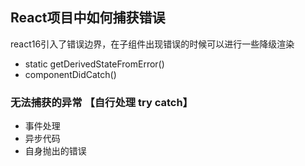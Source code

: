 ## React项目中如何捕获错误

react16引入了错误边界，在子组件出现错误的时候可以进行一些降级渲染
+ static  getDerivedStateFromError()
+ componentDidCatch() 


### 无法捕获的异常 【自行处理 try catch】
+ 事件处理
+ 异步代码
+ 自身抛出的错误
